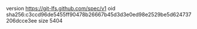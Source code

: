 version https://git-lfs.github.com/spec/v1
oid sha256:c3ccd96de5455ff90478b26667b45d3d3e0ed98e2529be5d624737206dcce3ee
size 5404
